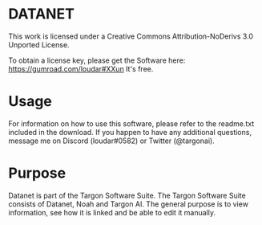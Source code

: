 # DATANET
This work is licensed under a Creative Commons Attribution-NoDerivs 3.0 Unported License.

To obtain a license key, please get the Software here:
https://gumroad.com/loudar#XXun
It's free.

# Usage

For information on how to use this software, please refer to the readme.txt included in the download. If you happen to have any additional questions, message me on Discord (loudar#0582) or Twitter (@targonai).

# Purpose

Datanet is part of the Targon Software Suite. The Targon Software Suite consists of Datanet, Noah and Targon AI. The general purpose is to view information, see how it is linked and be able to edit it manually.
